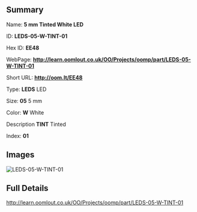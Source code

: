 

## Summary
 
Name: __5 mm Tinted White LED__

ID: __LEDS-05-W-TINT-01__

Hex ID: __EE48__

WebPage: __http://learn.oomlout.co.uk/OO/Projects/oomp/part/LEDS-05-W-TINT-01__

Short URL: __http://oom.lt/EE48__


Type: __LEDS__ LED 

Size: __05__ 5 mm 

Color: __W__ White 

Description __TINT__ Tinted 

Index: __01__


## Images
![LEDS-05-W-TINT-01](http://oomlout.com/oomp-gen/parts/LEDS-05-W-TINT-01/LEDS-05-W-TINT-01_420.jpg)



## Full Details

 http://learn.oomlout.co.uk/OO/Projects/oomp/part/LEDS-05-W-TINT-01














